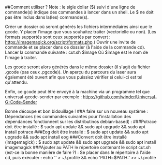 ##Comment utiliser ?
Note : le sigle dollar ($) suivi d'une ligne de commande(s) indique des commandes à lancer dans un shell. Le $ ne doit pas être inclus dans la(les) commande(s).

Créer un dossier où seront générés les fichiers intermédiaires ainsi que le gcode.
Y placer l'image que vous souhaitez traiter (vectorielle ou non).
(Les formats supportés sont ceux supportés par convert : https://imagemagick.org/script/formats.php.)
Ouvrir une invite de commande et se placer dans ce dossier (à l'aide de la commande cd).
Lancer la commande suivante :
cut.sh $image
Où $image est le nom de l'image à traiter.

Les gcode seront alors générés dans le même dossier (il s'agit du fichier .gcode (pas ceux .pgcode)).
Un aperçu du parcours du laser aura également été ouvert afin que vous puissiez vérifier si celui-ci est tel qu'attendu.

Enfin, ce gcode peut être envoyé à la machine via un programme tel que universal-gcode-sender par exemple :
https://github.com/winder/Universal-G-Code-Sender

Bonne découpe et bon bidouillage !
##A faire sur un nouveau système : Dépendances (les commandes suivantes pour l'installation des dépendances fonctionnent sur les distributinos debian-based) :
###Potrace doit être installé : 
$ sudo apt update && sudo apt upgrade && sudo apt install potrace
###Eog doit être installé :
$ sudo apt update && sudo apt upgrade && sudo apt install eog
###Convert doit être installé (imagemagick) :
$ sudo apt update && sudo apt upgrade && sudo apt install imagemagick
###Ajouter au PATH le répertoire contenant le script cut.sh (est-ce la bonne manière de faire ?) :
Se placer dans le répertoire à l'aide cd, puis exécuter :
echo '' > ~/.profile && echo 'PATH=$PATH:' >> ~/.profile
